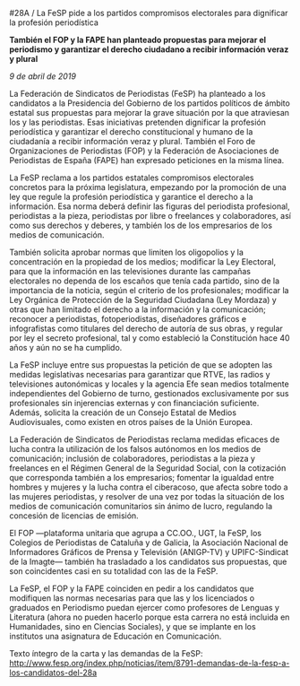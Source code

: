 #28A / La FeSP pide a los partidos compromisos electorales para dignificar la profesión periodística

**También el FOP y la FAPE han planteado propuestas para mejorar el periodismo y garantizar el derecho ciudadano a recibir información veraz y plural**

*9 de abril de 2019*

La Federación de Sindicatos de Periodistas (FeSP) ha planteado a los candidatos a la Presidencia del Gobierno de los partidos políticos de ámbito estatal sus propuestas para mejorar la grave situación por la que atraviesan los y las periodistas. Esas iniciativas pretenden dignificar la profesión periodística y garantizar el derecho constitucional y humano de la ciudadanía a recibir información veraz y plural. También el Foro de Organizaciones de Periodistas (FOP) y la Federación de Asociaciones de Periodistas de España (FAPE) han expresado peticiones en la misma línea.

La FeSP reclama a los partidos estatales compromisos electorales concretos para la próxima legislatura, empezando por la promoción de una ley que regule la profesión periodística y garantice el derecho a la información. Esa norma deberá definir las figuras del periodista profesional, periodistas a la pieza, periodistas por libre o freelances y colaboradores, así como sus derechos y deberes, y también los de los empresarios de los medios de comunicación.

También solicita aprobar normas que limiten los oligopolios y la concentración en la propiedad de los medios; modificar la Ley Electoral, para que la información en las televisiones durante las campañas electorales no dependa de los escaños que tenía cada partido, sino de la importancia de la noticia, según el criterio de los profesionales; modificar la Ley Orgánica de Protección de la Seguridad Ciudadana (Ley Mordaza) y otras que han limitado el derecho a la información y la comunicación; reconocer a periodistas, fotoperiodistas, diseñadores gráficos e infografistas como titulares del derecho de autoría de sus obras, y regular por ley el secreto profesional, tal y como estableció la Constitución hace 40 años y aún no se ha cumplido.

La FeSP incluye entre sus propuestas la petición de que se adopten las medidas legislativas necesarias para garantizar que RTVE, las radios y televisiones autonómicas y locales y la agencia Efe sean medios totalmente independientes del Gobierno de turno, gestionados exclusivamente por sus profesionales sin injerencias externas y con financiación suficiente. Además, solicita la creación de un Consejo Estatal de Medios Audiovisuales, como existen en otros países de la Unión Europea.

La Federación de Sindicatos de Periodistas reclama medidas eficaces de lucha contra la utilización de los falsos autónomos en los medios de comunicación; inclusión de colaboradores, periodistas a la pieza y freelances en el Régimen General de la Seguridad Social, con la cotización que corresponda también a los empresarios; fomentar la igualdad entre hombres y mujeres y la lucha contra el ciberacoso, que afecta sobre todo a las mujeres periodistas, y resolver de una vez por todas la situación de los medios de comunicación comunitarios sin ánimo de lucro, regulando la concesión de licencias de emisión.

El FOP —plataforma unitaria que agrupa a CC.OO., UGT, la FeSP, los Colegios de Periodistas de Cataluña y de Galicia, la Asociación Nacional de Informadores Gráficos de Prensa y Televisión (ANIGP-TV) y UPIFC-Sindicat de la Imagte— también ha trasladado a los candidatos sus propuestas, que son coincidentes casi en su totalidad con las de la FeSP.

La FeSP, el FOP y la FAPE coinciden en pedir a los candidatos que modifiquen las normas necesarias para que las y los licenciados o graduados en Periodismo puedan ejercer como profesores de Lenguas y Literatura (ahora no pueden hacerlo porque esta carrera no está incluida en Humanidades, sino en Ciencias Sociales), y que se implante en los institutos una asignatura de Educación en Comunicación.

Texto íntegro de la carta y las demandas de la FeSP: http://www.fesp.org/index.php/noticias/item/8791-demandas-de-la-fesp-a-los-candidatos-del-28a
